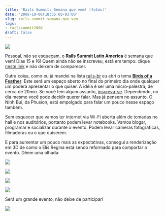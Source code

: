 ```yaml
---
title: 'Rails Summit: Semana que vem! (fotos)'
date: '2008-10-06T18:55:00-03:00'
slug: rails-summit-semana-que-vem
tags:
- railssummit2008
draft: false
---
```


[![](http://s3.amazonaws.com/akitaonrails/assets/2008/8/1/468x60.gif)](http://www.locaweb.com.br/railssummit)

Pessoal, não se esqueçam, o **Rails Summit Latin America** é semana que vem! Dias 15 e 16! Quem ainda não se inscreveu, está em tempo: clique [neste link](http://www.locaweb.com.br/railssummit) e não deixem de comparecer.

Outra coisa, como eu já mandei na lista [rails-br](http://groups.google.com/group/rails-br) eu abri o tema [**Birds of a Feather**](http://spreadsheets.google.com/viewform?key=pU_MriAPjg2Aio1o2Qp6-Pw). Este será um espaço aberto no final do primeiro dia onde qualquer um poderá apresentar o que quiser. A idéia é ser uma micro-palestra, de cerca de 20min. Se você tem algum assunto, [inscreva-se](http://spreadsheets.google.com/viewform?key=pU_MriAPjg2Aio1o2Qp6-Pw). Dependendo, no dia mesmo você pode decidir querer falar. Mas já pensem no assunto. O Ninh Bui, da Phusion, está empolgado para falar um pouco nesse espaço também.

Sem esquecer que vamos ter internet via Wi-Fi aberta além de tomadas no hall e nos auditórios, portanto podem levar notebooks. Vamos blogar, programar e socializar durante o evento. Podem levar câmeras fotográficas, filmadoras ou o que quiserem.

E para aumentar um pouco mais as expectativas, consegui a renderização em 3D de como o Elis Regina está sendo reformado para comportar o evento. Dêem uma olhada:

[![](http://s3.amazonaws.com/akitaonrails/assets/2008/10/6/Picture_2.png)](http://www.anhembi.com.br/anhembi/bin/view/Elis/WebHome)


[![](http://s3.amazonaws.com/akitaonrails/assets/2008/10/6/Picture_3.png)](http://www.anhembi.com.br/anhembi/bin/view/Elis/WebHome)

[![](http://s3.amazonaws.com/akitaonrails/assets/2008/10/6/Picture_4.png)](http://www.anhembi.com.br/anhembi/bin/view/Elis/WebHome)

[![](http://s3.amazonaws.com/akitaonrails/assets/2008/10/6/DSC05860.JPG)](http://www.anhembi.com.br/anhembi/bin/view/Elis/WebHome)

Será um grande evento, não deixe de participar!

[![](http://s3.amazonaws.com/akitaonrails/assets/2008/10/2/Picture_1_1.png)](http://www.locaweb.com.br/railssummit)

